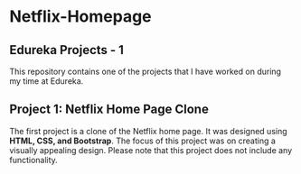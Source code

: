 # Netflix-Homepage

## Edureka Projects - 1

This repository contains one of the projects that I have worked on during my time at Edureka.

## Project 1: Netflix Home Page Clone

The first project is a clone of the Netflix home page. It was designed using **HTML, CSS, and Bootstrap**. The focus of this project was on creating a visually appealing design. Please note that this project does not include any functionality.

